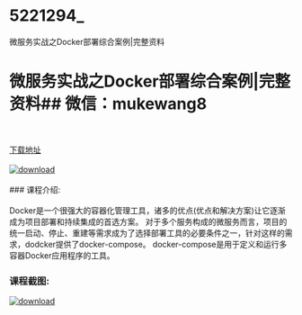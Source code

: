 # 5221294_
微服务实战之Docker部署综合案例|完整资料
# 微服务实战之Docker部署综合案例|完整资料## 微信：mukewang8
<br/></br>[下载地址](http://www.36tz.cn/article/5221294 "下载地址")
<br/></br>[![download](http://36tz.cn/muke_img/2021_10_1-11-300x141.png "下载地址")](http://www.36tz.cn/article/5221294 "下载地址")
<br/></br>### 课程介绍:<br/></br>Docker是一个很强大的容器化管理工具，诸多的优点(优点和解决方案)让它逐渐成为项目部署和持续集成的首选方案。
对于多个服务构成的微服务而言，项目的统一启动、停止、重建等需求成为了选择部署工具的必要条件之一，针对这样的需求，dodcker提供了docker-compose。
docker-compose是用于定义和运行多容器Docker应用程序的工具。

### 课程截图:
[![download](http://36tz.cn/muke_img/2021_10_2-9.png "下载地址")](http://www.36tz.cn/article/5221294 "下载地址")
